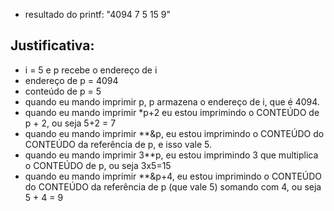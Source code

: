  - resultado do printf: "4094 7 5 15 9"
 
 ## Justificativa: 
 - i = 5 e p recebe o endereço de i
 - endereço de p = 4094
 - conteúdo de p = 5
 - quando eu mando imprimir p, p armazena o endereço de i, que é 4094.
 - quando eu mando imprimir *p+2 eu estou imprimindo o CONTEÚDO de p + 2, ou seja 5+2 = 7
 - quando eu mando imprimir **&p, eu estou imprimindo o CONTEÚDO do CONTEÚDO da referência de p, e isso vale 5.
 - quando eu mando imprimir 3**p, eu estou imprimindo 3 que multiplica o CONTEÚDO de p, ou seja 3x5=15
 - quando eu mando imprimir **&p+4, eu estou imprimindo o CONTEÚDO do CONTEÚDO da referência de p (que vale 5) somando com 4, ou seja 5 + 4 = 9
 